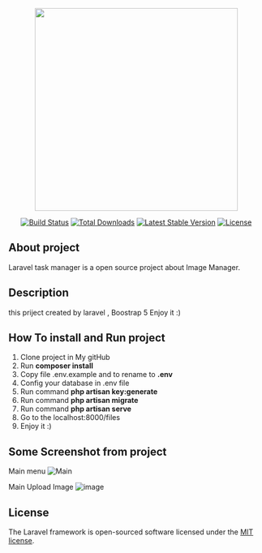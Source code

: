<p align="center"><a href="https://laravel.com" target="_blank"><img src="https://raw.githubusercontent.com/laravel/art/master/logo-lockup/5%20SVG/2%20CMYK/1%20Full%20Color/laravel-logolockup-cmyk-red.svg" width="400"></a></p>

<p align="center">
<a href="https://travis-ci.org/laravel/framework"><img src="https://travis-ci.org/laravel/framework.svg" alt="Build Status"></a>
<a href="https://packagist.org/packages/laravel/framework"><img src="https://img.shields.io/packagist/dt/laravel/framework" alt="Total Downloads"></a>
<a href="https://packagist.org/packages/laravel/framework"><img src="https://img.shields.io/packagist/v/laravel/framework" alt="Latest Stable Version"></a>
<a href="https://packagist.org/packages/laravel/framework"><img src="https://img.shields.io/packagist/l/laravel/framework" alt="License"></a>
</p>

## About project

Laravel task manager is a open source project about Image Manager.

## Description

this priject created by laravel , Boostrap 5
Enjoy it :)

## How To install and Run project

1) Clone project in My gitHub
2) Run **composer install**
3) Copy file .env.example and to rename to **.env**
4) Config your database in .env file
5) Run command **php artisan key:generate**
6) Run command **php artisan migrate**
7) Run command **php artisan serve** 
8) Go to the localhost:8000/files
9) Enjoy it :)

## Some Screenshot from project

Main menu
![Main](https://user-images.githubusercontent.com/36498620/169462333-1844dc50-117e-4d50-9b4d-e5c20b338b93.png)

Main Upload Image
![image](https://user-images.githubusercontent.com/36498620/169463075-f3729f83-58f3-4d0c-81a7-a401c3a04c43.png)


## License

The Laravel framework is open-sourced software licensed under the [MIT license](https://opensource.org/licenses/MIT).
